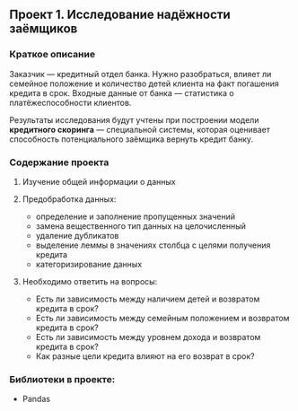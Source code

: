 ## Проект 1. Исследование надёжности заёмщиков
### Краткое описание  

Заказчик — кредитный отдел банка. Нужно разобраться, влияет ли семейное положение и количество детей клиента на факт погашения кредита в срок. Входные данные от банка — статистика о платёжеспособности клиентов.

Результаты исследования будут учтены при построении модели **кредитного скоринга** — специальной системы, которая оценивает способность потенциального заёмщика вернуть кредит банку.

### Содержание проекта
1. Изучение общей информации о данных

2. Предобработка данных:
    - определение и заполнение пропущенных значений
    - замена вещественного тип данных на целочисленный
    - удаление дубликатов
    - выделение леммы в значениях столбца с целями получения кредита
    - категоризирование данных
    
3. Необходимо ответить на вопросы:
    - Есть ли зависимость между наличием детей и возвратом кредита в срок?
    - Есть ли зависимость между семейным положением и возвратом кредита в срок?
    - Есть ли зависимость между уровнем дохода и возвратом кредита в срок?
    - Как разные цели кредита влияют на его возврат в срок?

### Библиотеки в проекте:
- Pandas
